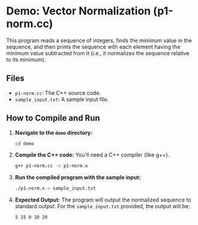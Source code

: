 # Demo: Vector Normalization (p1-norm.cc)

This program reads a sequence of integers, finds the minimum value in the sequence, and then prints the sequence with each element having the minimum value subtracted from it (i.e., it normalizes the sequence relative to its minimum).

## Files
- `p1-norm.cc`: The C++ source code.
- `sample_input.txt`: A sample input file.

## How to Compile and Run

1.  **Navigate to the `demo` directory:**
    ```bash
    cd demo
    ```

2.  **Compile the C++ code:**
    You'll need a C++ compiler (like g++).
    ```bash
    g++ p1-norm.cc -o p1-norm.x
    ```

3.  **Run the compiled program with the sample input:**
    ```bash
    ./p1-norm.x < sample_input.txt
    ```

4.  **Expected Output:**
    The program will output the normalized sequence to standard output. For the `sample_input.txt` provided, the output will be:
    ```
    5 15 0 10 20
    ```
